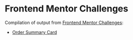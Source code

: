 # Frontend Mentor Challenges

Compilation of output from [Frontend Mentor Challenges](https://www.frontendmentor.io/challenges):

- [Order Summary Card](https://www.frontendmentor.io/challenges/order-summary-component-QlPmajDUj)
